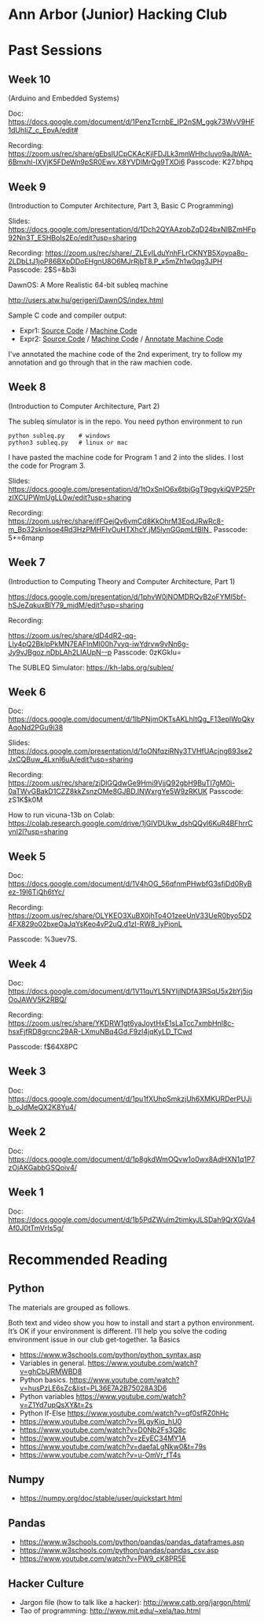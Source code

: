 Ann Arbor (Junior) Hacking Club
===============================

# Past Sessions

## Week 10

(Arduino and Embedded Systems)

Doc: https://docs.google.com/document/d/1PenzTcrnbE_IP2nSM_ggk73WvV9HF1dUhIiZ_c_EpvA/edit#

Recording: https://zoom.us/rec/share/gEbsIUCpCKAcKjlFDJLk3mnWHhcIuvo9aJbWA-6Bmxhl-lXVjK5FDeWn9pSR0Ewv.X8YVDlMrQg9TXOi6 
Passcode: K27.bhpq

## Week 9

(Introduction to Computer Architecture, Part 3, Basic C Programming)

Slides: https://docs.google.com/presentation/d/1Dch2QYAAzobZqD24bxNIBZmHFp92Nn3T_ESHBoIs2Eo/edit?usp=sharing

Recording: https://zoom.us/rec/share/_ZLEvILduYnhFLrCKNYB5Xoyoa8o-2LDbLtJ1joP86BXpDDoEHgnU8O6MJrRjbT8.P_x5mZh1w0qg3JPH 
Passcode: 2$S=&b3i

DawnOS: A More Realistic 64-bit subleq machine

http://users.atw.hu/gerigeri/DawnOS/index.html

Sample C code and compiler output:

* Expr1: [Source Code](dawn/expr1.c) / [Machine Code](dawn/expr1.asm)
* Expr2: [Source Code](dawn/expr2.c) / [Machine Code](dawn/expr2.asm) /
  [Annotate Machine Code](dawn/expr2a.asm)

I've annotated the machine code of the 2nd experiment, try to follow
my annotation and go through that in the raw machien code.


## Week 8

(Introduction to Computer Architecture, Part 2)

The subleq simulator is in the repo.  You need python environment to run
```
python subleq.py	# windows
python3 subleq.py	# linux or mac
```
I have pasted the machine code for Program 1 and 2 into the slides.  I
lost the code for Program 3.

Slides:
https://docs.google.com/presentation/d/1tOxSnIO6x6tbjGgT9pgykiQVP25PrzIXCUPWmUgLL0w/edit?usp=sharing

Recording:
https://zoom.us/rec/share/ifFGejQv6vmCd8KkOhrM3EodJRwRc8-m_Bp32sknlsoe4Rd3HzPMHFIvOuHTXhcY.jM5lynGGpmLfBIN_ 
Passcode: 5+=6manp

## Week 7

(Introduction to Computing Theory and Computer Architecture, Part 1)

https://docs.google.com/presentation/d/1phvW0jNOMDRQvB2oFYMl5bf-hSJeZqkuxBlY79_mjdM/edit?usp=sharing

Recording: 

https://zoom.us/rec/share/dD4dR2-qq-Lly4pQ2BkIpPkMN7EAFInMI00h7vyq-iwYdrvw9vNn6g-Jy9vJBgoz.nDbLAh2LIAUpN--p
Passcode: 0zKGkIu=

The SUBLEQ Simulator: https://kh-labs.org/subleq/


## Week 6

Doc: https://docs.google.com/document/d/1IbPNjmOKTsAKLhItQg_F13eplWoQkyAqoNd2PGu9i38

Slides: https://docs.google.com/presentation/d/1oONfqziRNy3TVHfUAcjng693se2JxCQBuw_4LxnI6uA/edit?usp=sharing

Recording: https://zoom.us/rec/share/ziDlGQdwGe9Hmi9VjjQ92gbH9BuTI7gM0i-0aTWvGBakD1CZZ8kkZsnzOMe8GJBD.INWxrgYe5W9zRKUK 
Passcode: zS1K$k0M

How to run vicuna-13b on Colab: https://colab.research.google.com/drive/1jGIVDUkw_dshQQyl6KuR4BFhrrCynI2l?usp=sharing

## Week 5

Doc: https://docs.google.com/document/d/1V4hOG_56qfnmPHwbfG3sfiDd0RyBez-19l6TiQh6tYc/

Recording: https://zoom.us/rec/share/OLYKEO3XuBX0jhTo4O1zeeUnV33UeR0byo5D24FX829o02bxeOaJqYsKeo4vP2uQ.d1zI-RW8_lyPionL 

Passcode: %3uev7S.

## Week 4

Doc: https://docs.google.com/document/d/1V11quYL5NYIjINDfA3RSqU5x2bYj5iqOoJAWV5K2RBQ/

Recording: https://zoom.us/rec/share/YKDRW1gt6yaJoytHxE1sLaTcc7xmbHnl8c-hsxFjfRD8grcnc29AR-LXmuNBq4Gd.F9zI4jqKyLD_TCwd

Passcode: f$64X8PC


## Week 3

Doc: https://docs.google.com/document/d/1pu1fXUhpSmkzjUh6XMKURDerPUJib_oJdMeQX2K8Yu4/

## Week 2

Doc: https://docs.google.com/document/d/1p8gkdWmOQvw1o0wx8AdHXN1q1P7zOjAKGabbGSQoiv4/


## Week 1

Doc: https://docs.google.com/document/d/1b5PdZWulm2timkyJLSDah9QrXGVa4Af0J0tTmVrIs5g/



# Recommended Reading


## Python

The materials are grouped as follows.

Both text and video show you how to install and start a python environment.  It’s OK if your environment is different.  I’ll help you solve the coding environment issue in our club get-together.
1a  Basics

- https://www.w3schools.com/python/python_syntax.asp
- Variables in general.  https://www.youtube.com/watch?v=ghCbURMWBD8
- Python basics. https://www.youtube.com/watch?v=husPzLE6sZc&list=PL36E7A2B75028A3D6
- Python variables https://www.youtube.com/watch?v=Z1Yd7upQsXY&t=2s
- Python If-Else https://www.youtube.com/watch?v=qf0sfRZ0hHc
- https://www.youtube.com/watch?v=9LgyKiq_hU0
- https://www.youtube.com/watch?v=D0Nb2Fs3Q8c
- https://www.youtube.com/watch?v=zEyEC34MY1A
- https://www.youtube.com/watch?v=daefaLgNkw0&t=79s
- https://www.youtube.com/watch?v=u-OmVr_fT4s

## Numpy

- https://numpy.org/doc/stable/user/quickstart.html

## Pandas

- https://www.w3schools.com/python/pandas/pandas_dataframes.asp
- https://www.w3schools.com/python/pandas/pandas_csv.asp
- https://www.youtube.com/watch?v=PW9_cK8PR5E

## Hacker Culture

- Jargon file (how to talk like a hacker): http://www.catb.org/jargon/html/
- Tao of programming: http://www.mit.edu/~xela/tao.html


